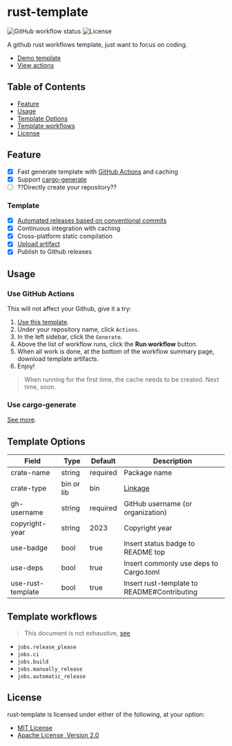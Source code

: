 # rust-template

![GitHub workflow status](https://github.com/uplau/rust-template/actions/workflows/generate.yaml/badge.svg)
![License](https://img.shields.io/badge/license-MIT%2FApache--2.0-blue.svg)

A github rust workflows template, just want to focus on coding.

- [Demo template](https://github.com/uplau/rust-template/tree/demo)
- [View actions](https://github.com/uplau/rust-template/actions/workflows/generate.yaml)

## Table of Contents

- [Feature](#feature)
- [Usage](#usage)
- [Template Options](#template-options)
- [Template workflows](#template-workflows)
- [License](#license)

## Feature

- [x] Fast generate template with [GitHub Actions](https://github.com/uplau/rust-template/actions/workflows/generate.yaml) and caching
- [x] Support [cargo-generate](https://github.com/cargo-generate/cargo-generate)
- [ ] ??Directly create your repository??

### Template

- [x] [Automated releases based on conventional commits](https://github.com/google-github-actions/release-please-action)
- [x] Continuous integration with caching
- [x] Cross-platform static compilation
- [x] [Upload artifact](https://github.com/actions/upload-artifact/tree/main)
- [x] Publish to Github releases

## Usage

### Use GitHub Actions

This will not affect your Github, give it a try:

1. [Use this template](https://github.com/new?template_name=rust-template&template_owner=uplau).
2. Under your repository name, click `Actions`.
3. In the left sidebar, click the `Generate`.
4. Above the list of workflow runs, click the **Run workflow** button.
5. When all work is done, at the bottom of the workflow summary page, download template artifacts.
6. Enjoy!

> When running for the first time, the cache needs to be created.
> Next time, soon.

### Use cargo-generate

[See more](https://github.com/cargo-generate/cargo-generate).

## Template Options

| Field             | Type       | Default  | Description                                                 |
| ----------------- | ---------- | -------- | ----------------------------------------------------------- |
| crate-name        | string     | required | Package name                                                |
| crate-type        | bin or lib | bin      | [Linkage](https://doc.rust-lang.org/reference/linkage.html) |
| gh-username       | string     | required | GitHub username (or organization)                           |
| copyright-year    | string     | 2023     | Copyright year                                              |
| use-badge         | bool       | true     | Insert status badge to README top                           |
| use-deps          | bool       | true     | Insert commonly use deps to Cargo.toml                      |
| use-rust-template | bool       | true     | Insert rust-template to README#Contributing                 |

## Template workflows

> This document is not exhaustive, [see](./template/.github/workflows/cicd.yaml)

- `jobs.release_please`
- `jobs.ci`
- `jobs.build`
- `jobs.manually_release`
- `jobs.automatic_release`

## License

rust-template is licensed under either of the following, at your option:

- [MIT License](./LICENSE-MIT)
- [Apache License, Version 2.0](./LICENSE-APACHE)
